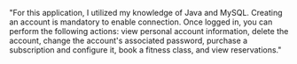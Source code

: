 "For this application, I utilized my knowledge of Java and MySQL. Creating an account is mandatory to enable connection. Once logged in, you can perform the following actions: view personal account information, delete the account, change the account's associated password, purchase a subscription and configure it, book a fitness class, and view reservations."
